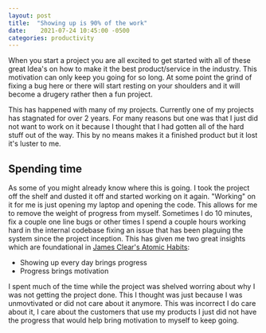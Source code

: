 ```yaml
---
layout: post
title:  "Showing up is 90% of the work"
date:    2021-07-24 10:45:00 -0500
categories: productivity
---
```


When you start a project you are all excited to get started with all of these great Idea's on how to make it the best product/service in the industry.  This motivation can only keep you going for so long.  At some point the grind of fixing a bug here or there will start resting on your shoulders and it will become a drugery rather then a fun project.  

This has happened with many of my projects.  Currently one of my projects has stagnated for over 2 years.  For many reasons but one was that I just did not want to work on it because I thought that I had gotten all of the hard stuff out of the way.  This by no means makes it a finished product but it lost it's luster to me.  

## Spending time

As some of you might already know where this is going.  I took the project off the shelf and dusted it off and started working on it again. "Working" on it for me is just opening my laptop and opening the code.  This allows for me to remove the weight of progress from myself.  Sometimes I do 10 minutes, fix a couple one line bugs or other times I spend a couple hours working hard in the internal codebase fixing an issue that has been plaguing the system since the project inception.  This has given me two great insights which are foundational in [James Clear's Atomic Habits](https://jamesclear.com/atomic-habits):

 * Showing up every day brings progress
 * Progress brings motivation

I spent much of the time while the project was shelved worring about why I was not getting the project done.  This I thought was just because I was unmovtivated or did not care about it anymore.  This was incorrect I do care about it, I care about the customers that use my products I just did not have the progress that would help bring motivation to myself to keep going.
